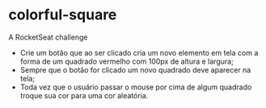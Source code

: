 # colorful-square

A RocketSeat challenge

 - Crie um botão que ao ser clicado cria um novo elemento em tela com a forma de um quadrado vermelho com 100px de altura e largura;
 - Sempre que o botão for clicado um novo quadrado deve aparecer na tela;
 - Toda vez que o usuário passar o mouse por cima de algum quadrado troque sua cor para uma cor aleatória.
